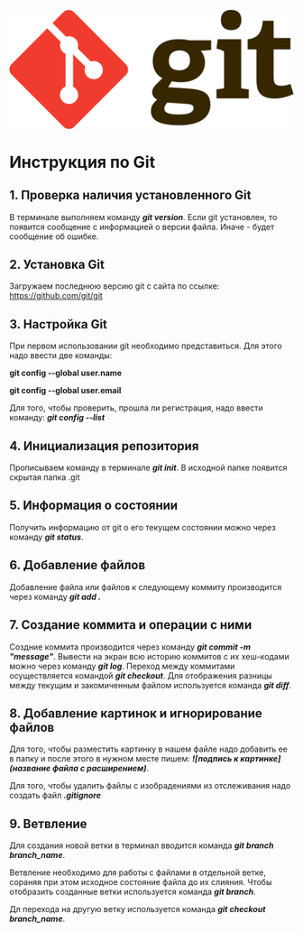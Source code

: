 ![Тут должно быть лого](Git-logo.png)
# Инструкция по Git
## 1. Проверка наличия установленного Git
В терминале выполняем команду ***git version***. Если git установлен, то появится сообщение с информацией о версии файла. Иначе - будет сообщение об ошибке.

## 2. Установка Git
Загружаем последнюю версию git с сайта по ссылке: https://github.com/git/git

## 3. Настройка Git
При первом использовании git необходимо представиться. Для этого надо ввести две команды: 

__git config --global user.name__

__git config --global user.email__

Для того, чтобы проверить, прошла ли регистрация, надо ввести команду: ***git config --list***

## 4. Инициализация репозитория
Прописываем команду в терминале ***git init***. В исходной папке появится скрытая папка .git

## 5. Информация о состоянии
Получить информацию от git о его текущем состоянии можно через команду ***git status***.

## 6. Добавление файлов
Добавление файла или файлов к следующему коммиту производится через команду ***git add .***

## 7. Создание коммита и операции с ними
Создние коммита производится через команду ***git commit -m "message"***. Вывести на экран всю историю коммитов с их хеш-кодами можно через команду ***git log***. Переход между коммитами осуществляется командой ***git checkout***. Для отображения разницы между текущим и закомиченным файлом используется команда ***git diff***.

## 8. Добавление картинок и игнорирование файлов
Для того, чтобы разместить картинку в нашем файле надо добавить ее в папку и после этого в нужном месте пишем: ***![подпись к картинке](название файла с расширением)***.

Для того, чтобы удалить файлы с изобрадениями из отслеживания надо создать файл ***.gitignore***

## 9. Ветвление
Для создания новой ветки в терминал вводится команда ***git branch branch_name***. 

Ветвление необходимо для работы с файлами в отдельной ветке, сораняя при этом исходное состояние файла до их слияния. Чтобы отобразить созданные ветки используется команда ***git branch***.

Дл перехода на другую ветку используется команда ***git checkout branch_name***.
